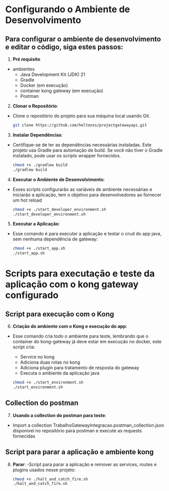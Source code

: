 # Configurando o Ambiente de Desenvolvimento

## Para configurar o ambiente de desenvolvimento e editar o código, siga estes passos:

1. **Pré requisito**
  - ambientes
    - Java Development Kit (JDK) 21
    - Gradle
    - Docker (em execução)
    - container kong gateway (em execução)
    - Postman


2. **Clonar o Repositório**:
  - Clone o repositório do projeto para sua máquina local usando Git.
    ```sh
    git clone https://github.com/heltonss/projectgatewayapi.git
    ```

3. **Instalar Dependências**:
  - Certifique-se de ter as dependências necessárias instaladas. Este projeto usa Gradle para automação de build. Se você não tiver o Gradle instalado, pode usar os scripts wrapper fornecidos.
    ```sh
    chmod +x ./gradlew build
    ./gradlew build
    ```

4. **Executar o Ambiente de Desenvolvimento**:
  - Esses scripts configurarão as variáveis de ambiente necessárias e iniciarão a aplicação, tem o objetivo para desenvolvedores ao fornecer um hot reload
    ```sh
    chmod +x ./start_developer_environment.sh
    ./start_developer_environment.sh 
    ```

5. **Executar a Aplicação**:
  - Esse comando é para executar a aplicação e testar o crud do app java, sem nenhuma dependência de gateway:
    ```sh
    chmod +x ./start_app.sh
    ./start_app.sh
    ```

# Scripts para executação e teste da aplicação com o kong gateway configurado
## Script para execução com o Kong
6. **Criação do ambiente com o Kong e execução do app**:
  - Esse comando cria todo o ambiente para teste, lembrando que o container do kong-gateway já deve estar em execução no docker, este script cria:
    - Service no kong
    - Adiciona duas rotas no kong
    - Adiciona plugin para tratamento de resposta do gateway
    - Executa o ambiente da aplicação java
    
    ```sh
    chmod +x ./start_environment.sh
    ./start_environment.sh
    ```

## Collection do postman
7. **Usando a collection do postman para teste**:
  - Import a collection TrabalhoGatewayIntegracao.postman_collection.json disponível no repositório para postman e execute as requests fornecidas

## Script para parar a aplicação e ambiente kong 
8. **Parar**:
  -Script para parar a aplicação e remover as services, routes e plugins usados nesse projeto:
    ```sh
   chmod +x ./halt_and_catch_fire.sh
   ./halt_and_catch_fire.sh
    ```
